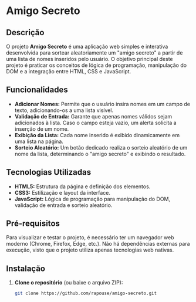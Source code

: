 # Amigo Secreto

## Descrição

O projeto **Amigo Secreto** é uma aplicação web simples e interativa desenvolvida para sortear aleatoriamente um "amigo secreto" a partir de uma lista de nomes inseridos pelo usuário. O objetivo principal deste projeto é praticar os conceitos de lógica de programação, manipulação do DOM e a integração entre HTML, CSS e JavaScript.

## Funcionalidades

- **Adicionar Nomes:** Permite que o usuário insira nomes em um campo de texto, adicionando-os a uma lista visível.
- **Validação de Entrada:** Garante que apenas nomes válidos sejam adicionados à lista. Caso o campo esteja vazio, um alerta solicita a inserção de um nome.
- **Exibição da Lista:** Cada nome inserido é exibido dinamicamente em uma lista na página.
- **Sorteio Aleatório:** Um botão dedicado realiza o sorteio aleatório de um nome da lista, determinando o "amigo secreto" e exibindo o resultado.

## Tecnologias Utilizadas

- **HTML5:** Estrutura da página e definição dos elementos.
- **CSS3:** Estilização e layout da interface.
- **JavaScript:** Lógica de programação para manipulação do DOM, validação de entrada e sorteio aleatório.

## Pré-requisitos

Para visualizar e testar o projeto, é necessário ter um navegador web moderno (Chrome, Firefox, Edge, etc.). Não há dependências externas para execução, visto que o projeto utiliza apenas tecnologias web nativas.

## Instalação

1. **Clone o repositório** (ou baixe o arquivo ZIP):
   ```bash
   git clone https://github.com/rapouse/amigo-secreto.git
